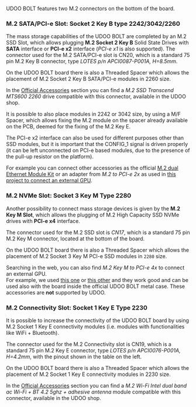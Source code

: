 UDOO BOLT features two M.2 connectors on the bottom of the board.

### M.2 SATA/PCI-e Slot: Socket 2 Key B type 2242/3042/2260

The mass storage capabilities of the UDOO BOLT are completed by an M.2 SSD Slot, which allows plugging **M.2 Socket 2 Key B** Solid State Drives with **SATA** interface or **PCI-e x2** interface (*PCI-e x1* is also supported).
The connector used for the M.2 SATA/PCI-e slot is CN20, which is a standard 75 pin M.2 Key B connector, type *LOTES p/n APCI0087-P001A, H=8.5mm*.

On the UDOO BOLT board there is also a Threaded Spacer which allows the placement of M.2 Socket 2 Key B SATA/PCI-e modules in 2260 size.  

In the [Official Accessories](!Accessories/Official_Accessories) section you can find a *M.2 SSD Transcend MTS600 2260* drive compatible with this connector, available in the UDOO shop.

It is possible to also place modules in 2242 or 3042 size, by using a M/F Spacer, which allows fixing the M.2 module on the spacer already available on the PCB, deemed for the fixing of the M.2 Key E.

The PCI-e x2 interface can also be used for different purposes other than SSD modules, but it is important that the CONFIG_1 signal is driven properly (it can be left unconnected on PCI-e based modules, due to the presence of the pull-up resistor on the platform).

For example you can connect other accessories as the official [M.2 dual Ethernet Module Kit](!Accessories/Official_Accessories) or an adapter from *M.2 to PCI-e 2x* as used in [this project to connect an external GPU](https://udoo.hackster.io/matteodelbalio/udoo-x86-with-geforce-gtx-1060-gpu-2aed20?ref=channel&ref_id=497_published___&offset=0).

### M.2 NVMe Slot: Socket 3 Key M Type 2280

Another possibility to connect mass storage devices is given by the **M.2 Key M Slot**, which allows the plugging of M.2 High Capacity SSD NVMe drives with **PCI-e x4** interface.

The connector used for the M.2 SSD slot is *CN17*, which is a standard 75 pin M.2 Key M connector, located at the bottom of the board.

On the UDOO BOLT board there is also a Threaded Spacer which allows the placement of M.2 Socket 3 Key M PCI-e SSD modules in `2280` size.

Searching in the web, you can also find *M.2 Key M to PCI-e 4x* to connect an external GPU.  
For example, we used [this one](https://it.aliexpress.com/item/4000706721949.html) or [this other](https://it.aliexpress.com/item/4000706584902.html) and they work good and can be used also with the board inside the official UDOO BOLT metal case. These accessories are **not** supported by UDOO.

### M.2 Connectivity Slot: Socket 1 Key E Type 2230

It is possible to increase the connectivity of the UDOO BOLT board by using M.2 Socket 1 Key E connectivity modules (i.e. modules with functionalities like WiFi + Bluetooth).  

The connector used for the M.2 Connectivity slot is CN19, which is a standard 75 pin M.2 Key E connector, type *LOTES p/n APCI0076-P001A, H=4.2mm*, with the pinout shown in the table on the left.

On the UDOO BOLT board there is also a Threaded Spacer which allows the placement of M.2 Socket 1 Key E connectivity modules in 2230 size.

In the [Official Accessories](!Accessories/Official_Accessories) section you can find a *M.2 Wi-Fi Intel dual band ac Wi-Fi + BT 4.2 5ghz + adhesive antenna* module compatible with this connector, available in the UDOO shop.
